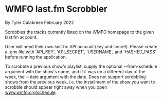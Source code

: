 # WMFO last.fm Scrobbler
By Tyler Calabrese
February 2022

Scrobbles the tracks currently listed on the WMFO homepage to the given
last.fm account.

User will need their own last.fm API account (key and secret). Please
create a .env file with 'API_KEY', 'API_SECRET', 'USERNAME', and 
'HASHED_PASS' before running the application.

To scrobble a previous show's playlist, supply the optional
--from-schedule argument with the show's name, and if it was on a
different day of the week, the --date argument with the date.
Does not support scrobbling shows from the previous week, i.e. the
installment of the show you want to scrobble should appear right away
when you open www.wmfo.org/schedule.

